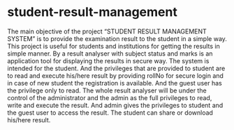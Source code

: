 # student-result-management
The main objective of the project “STUDENT RESULT MANAGEMENT SYSTEM” is to provide the examination result to the student in a simple way.
This project is useful for students and institutions for getting the results in simple manner.
By a result analyser with subject status and marks is an application tool for displaying the results in secure way. 
The system is intended for the student. And the privileges that are provided to student are to read and execute his/here result 
by providing rollNo for secure login and in case of new student the registration is available. And the guest user has the privilege only to read.
The whole result analyser will be under the control of the administrator and the admin as the full privileges to read, write and execute the result.
And admin gives the privileges to student and the guest user to access the result. The student can share or download his/here result.
